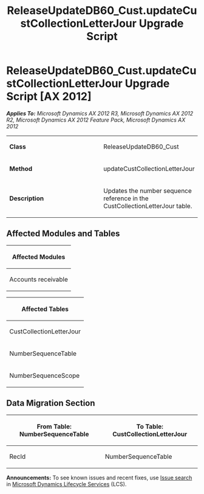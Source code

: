 ﻿---
title: ReleaseUpdateDB60_Cust.updateCustCollectionLetterJour Upgrade Script
TOCTitle: ReleaseUpdateDB60_Cust.updateCustCollectionLetterJour Upgrade Script
ms:assetid: 32178db4-59fa-6e93-28a9-df9c2c51b1b7
ms:mtpsurl: https://msdn.microsoft.com/en-us/library/JJ685064(v=AX.60)
ms:contentKeyID: 49707517
ms.date: 05/18/2015
mtps_version: v=AX.60
---

# ReleaseUpdateDB60\_Cust.updateCustCollectionLetterJour Upgrade Script [AX 2012]


_**Applies To:** Microsoft Dynamics AX 2012 R3, Microsoft Dynamics AX 2012 R2, Microsoft Dynamics AX 2012 Feature Pack, Microsoft Dynamics AX 2012_

<table>
<colgroup>
<col style="width: 50%" />
<col style="width: 50%" />
</colgroup>
<tbody>
<tr class="odd">
<td><p><strong>Class</strong></p></td>
<td><p>ReleaseUpdateDB60_Cust</p></td>
</tr>
<tr class="even">
<td><p><strong>Method</strong></p></td>
<td><p>updateCustCollectionLetterJour</p></td>
</tr>
<tr class="odd">
<td><p><strong>Description</strong></p></td>
<td><p>Updates the number sequence reference in the CustCollectionLetterJour table.</p></td>
</tr>
</tbody>
</table>


## Affected Modules and Tables

<table>
<colgroup>
<col style="width: 100%" />
</colgroup>
<thead>
<tr class="header">
<th><p>Affected Modules</p></th>
</tr>
</thead>
<tbody>
<tr class="odd">
<td><p>Accounts receivable</p></td>
</tr>
</tbody>
</table>


<table>
<colgroup>
<col style="width: 100%" />
</colgroup>
<thead>
<tr class="header">
<th><p>Affected Tables</p></th>
</tr>
</thead>
<tbody>
<tr class="odd">
<td><p>CustCollectionLetterJour</p></td>
</tr>
<tr class="even">
<td><p>NumberSequenceTable</p></td>
</tr>
<tr class="odd">
<td><p>NumberSequenceScope</p></td>
</tr>
</tbody>
</table>


## Data Migration Section

<table>
<colgroup>
<col style="width: 50%" />
<col style="width: 50%" />
</colgroup>
<thead>
<tr class="header">
<th><p>From Table: NumberSequenceTable</p></th>
<th><p>To Table: CustCollectionLetterJour</p></th>
</tr>
</thead>
<tbody>
<tr class="odd">
<td><p>RecId</p></td>
<td><p>NumberSequenceTable</p></td>
</tr>
</tbody>
</table>

  
**Announcements:** To see known issues and recent fixes, use [Issue search](http://go.microsoft.com/fwlink/?linkid=389258) in [Microsoft Dynamics Lifecycle Services](http://go.microsoft.com/fwlink/?linkid=306505) (LCS).

